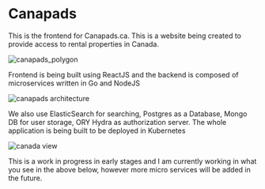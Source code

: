 # Canapads
This is the frontend for Canapads.ca.  This is a website being created to provide access to rental properties in Canada. 

![canapads_polygon](https://github.com/jebo87/canapads-frontend/assets/7273200/fcc9feb3-3674-4e03-a3b2-decd02aa6ca8)

Frontend is being built using ReactJS and the backend is composed of microservices written in Go and NodeJS

![canapads architecture](https://github.com/jebo87/canapads-frontend/assets/7273200/aee6bd79-9232-41aa-b368-7a6b9e7c6b3e)



We also use ElasticSearch for searching, Postgres as a Database, Mongo DB for user storage, ORY Hydra as authorization server. The whole application is being built to be deployed in Kubernetes 

![canada view](https://github.com/jebo87/canapads-frontend/assets/7273200/501131d3-9a67-4b2c-bb20-c2603ef0961c)

This is a work in progress in early stages and I am currently working in what you see in the above below, however more micro services will be added in the future.
